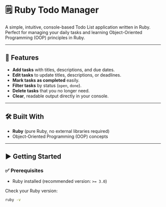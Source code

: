 # 🗒️ Ruby Todo Manager

A simple, intuitive, console-based Todo List application written in Ruby. Perfect for managing your daily tasks and learning Object-Oriented Programming (OOP) principles in Ruby.

---

## 🚀 Features

- **Add tasks** with titles, descriptions, and due dates.
- **Edit tasks** to update titles, descriptions, or deadlines.
- **Mark tasks as completed** easily.
- **Filter tasks** by status (`open`, `done`).
- **Delete tasks** that you no longer need.
- **Clear**, readable output directly in your console.

---

## 🛠️ Built With

- **Ruby** (pure Ruby, no external libraries required)
- Object-Oriented Programming (OOP) concepts

---

## ▶️ Getting Started

### ✅ **Prerequisites**

- Ruby installed (recommended version: `>= 3.0`)

Check your Ruby version:

```bash
ruby -v
